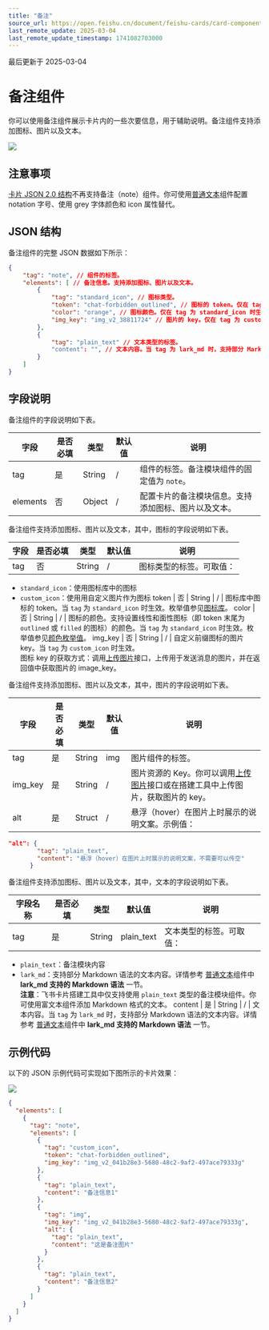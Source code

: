 ```yaml
---
title: "备注"
source_url: https://open.feishu.cn/document/feishu-cards/card-components/content-components/note
last_remote_update: 2025-03-04
last_remote_update_timestamp: 1741082703000
---
```

最后更新于 2025-03-04

# 备注组件

你可以使用备注组件展示卡片内的一些次要信息，用于辅助说明。备注组件支持添加图标、图片以及文本。

![](https://sf3-cn.feishucdn.com/obj/open-platform-opendoc/4ebb52dffa92f1e1815cfd28603052b1_epLOLnCQrG.png?height=175&lazyload=true&maxWidth=500&width=1051)

## 注意事项
[卡片 JSON 2.0 结构](https://open.feishu.cn/document/uAjLw4CM/ukzMukzMukzM/feishu-cards/card-json-v2-structure)不再支持备注（note）组件。你可使用[普通文本](https://open.feishu.cn/document/uAjLw4CM/ukzMukzMukzM/feishu-cards/card-json-v2-components/content-components/plain-text)组件配置 notation 字号、使用 grey 字体颜色和 icon 属性替代。

## JSON 结构

备注组件的完整 JSON 数据如下所示：
```json
{
    "tag": "note", // 组件的标签。
    "elements": [ // 备注信息。支持添加图标、图片以及文本。
        {
            "tag": "standard_icon", // 图标类型。
            "token": "chat-forbidden_outlined", // 图标的 token。仅在 tag 为 standard_icon 时生效。
            "color": "orange", // 图标颜色。仅在 tag 为 standard_icon 时生效。
            "img_key": "img_v2_38811724" // 图片的 key。仅在 tag 为 custom_icon 时生效。
        },
        {
            "tag": "plain_text" // 文本类型的标签。
            "content": "", // 文本内容。当 tag 为 lark_md 时，支持部分 Markdown 语法的文本内容。
        }
    ]
}
```

## 字段说明

备注组件的字段说明如下表。

字段 | 是否必填 | 类型 | 默认值 | 说明
--- | --- | --- | --- | ---
tag | 是 | String | / | 组件的标签。备注模块组件的固定值为 `note`。
elements | 否 | Object | / | 配置卡片的备注模块信息。支持添加图标、图片以及文本。

备注组件支持添加图标、图片以及文本，其中，图标的字段说明如下表。

字段 | 是否必填 | 类型 | 默认值 | 说明
--- | --- | --- | --- | ---
tag | 否 | String | / | 图标类型的标签。可取值：  
- `standard_icon`：使用图标库中的图标  
 - `custom_icon`：使用用自定义图片作为图标
token | 否 | String | / | 图标库中图标的 token。当 `tag` 为 `standard_icon` 时生效。枚举值参见[图标库](https://open.feishu.cn/document/uAjLw4CM/ukzMukzMukzM/feishu-cards/enumerations-for-icons)。
color | 否 | String | / | 图标的颜色。支持设置线性和面性图标（即 token 末尾为 `outlined` 或 `filled` 的图标）的颜色。当 `tag` 为 `standard_icon` 时生效。枚举值参见[颜色枚举值](https://open.feishu.cn/document/uAjLw4CM/ukzMukzMukzM/feishu-cards/enumerations-for-fields-related-to-color)。
img_key | 否 | String | / | 自定义前缀图标的图片 key。当 `tag` 为 `custom_icon` 时生效。  
图标 key 的获取方式：调用[上传图片](https://open.feishu.cn/document/uAjLw4CM/ukTMukTMukTM/reference/im-v1/image/create)接口，上传用于发送消息的图片，并在返回值中获取图片的 image_key。

备注组件支持添加图标、图片以及文本，其中，图片的字段说明如下表。

字段 | 是否必填 | 类型 | 默认值 | 说明
--- | --- | --- | --- | ---
tag | 是 | String | img | 图片组件的标签。
img_key | 是 | String | / | 图片资源的 Key。你可以调用[上传图片](https://open.feishu.cn/document/uAjLw4CM/ukTMukTMukTM/reference/im-v1/image/create)接口或在搭建工具中上传图片，获取图片的 key。
alt | 是 | Struct | / | 悬浮（hover）在图片上时展示的说明文案。示例值：  
```json  
"alt": {  
        "tag": "plain_text",  
        "content": "悬浮（hover）在图片上时展示的说明文案，不需要可以传空"  
      }  
```

备注组件支持添加图标、图片以及文本，其中，文本的字段说明如下表。

字段名称 | 是否必填 | 类型 | 默认值 | 说明
--- | --- | --- | --- | ---
tag | 是 | String | plain_text | 文本类型的标签。可取值：  
- `plain_text`：备注模块内容  
- `lark_md`：支持部分 Markdown 语法的文本内容。详情参考 [普通文本](https://open.feishu.cn/document/uAjLw4CM/ukzMukzMukzM/feishu-cards/card-components/content-components/plain-text)组件中 **lark_md 支持的 Markdown 语法** 一节。  
**注意**：飞书卡片搭建工具中仅支持使用 `plain_text` 类型的备注模块组件。你可使用富文本组件添加 Markdown 格式的文本。
content | 是 | String | / | 文本内容。当 `tag` 为 `lark_md` 时，支持部分 Markdown 语法的文本内容。详情参考 [普通文本](https://open.feishu.cn/document/uAjLw4CM/ukzMukzMukzM/feishu-cards/card-components/content-components/plain-text)组件中 **lark_md 支持的 Markdown 语法** 一节。

## 示例代码

以下的 JSON 示例代码可实现如下图所示的卡片效果：

![](https://sf3-cn.feishucdn.com/obj/open-platform-opendoc/4ebb52dffa92f1e1815cfd28603052b1_HGJVGGS4ev.png?height=175&lazyload=true&maxWidth=500&width=1051)
```json
{
  "elements": [
    {
      "tag": "note",
      "elements": [
        {
          "tag": "custom_icon",
          "token": "chat-forbidden_outlined",
          "img_key": "img_v2_041b28e3-5680-48c2-9af2-497ace79333g"
        },
        {
          "tag": "plain_text",
          "content": "备注信息1"
        },
        {
          "tag": "img",
          "img_key": "img_v2_041b28e3-5680-48c2-9af2-497ace79333g",
          "alt": {
            "tag": "plain_text",
            "content": "这是备注图片"
          }
        },
        {
          "tag": "plain_text",
          "content": "备注信息2"
        }
      ]
    }
  ]
}
```
